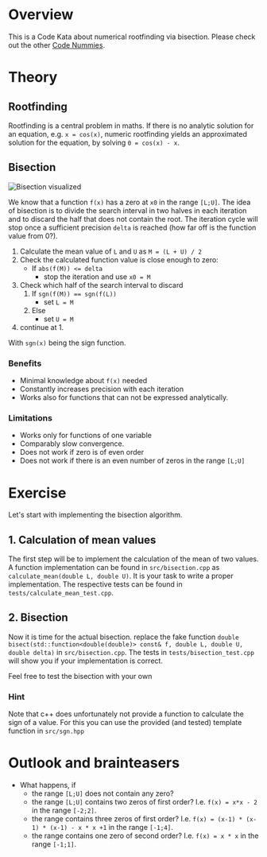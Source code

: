 # Overview

This is a Code Kata about numerical rootfinding via bisection.  Please check out the
other [Code Nummies](https://github.com/Laguna1989/CodeNummies_Overview).

# Theory

## Rootfinding

Rootfinding is a central problem in maths. If there is no analytic solution for an equation, e.g. `x = cos(x)`, numeric
rootfinding yields an approximated solution for the equation, by solving `0 = cos(x) - x`.

## Bisection

![Bisection visualized](https://user-images.githubusercontent.com/2394228/126060781-6cc3588b-0a6c-4068-805d-134a1da7ff3d.gif)

We know that a function `f(x)` has a zero at `x0` in the range `[L;U]`. The idea of bisection is to divide the search
interval in two halves in each iteration and to discard the half that does not contain the root. The iteration cycle
will stop once a sufficient precision `delta` is reached (how far off is the function value from 0?).

1. Calculate the mean value of `L` and `U` as  `M = (L + U) / 2`
2. Check the calculated function value is close enough to zero:
   * If `abs(f(M)) <= delta` 
        * stop the iteration and use `x0 = M`
3. Check which half of the search interval to discard
    1. If `sgn(f(M)) == sgn(f(L))`
        * set `L = M`
    2. Else
        * set `U = M`
4. continue at 1.

With `sgn(x)` being the sign function.

### Benefits

* Minimal knowledge about `f(x)` needed
* Constantly increases precision with each iteration
* Works also for functions that can not be expressed analytically.

### Limitations

* Works only for functions of one variable
* Comparably slow convergence.
* Does not work if zero is of even order
* Does not work if there is an even number of zeros in the range `[L;U]`

# Exercise

Let's start with implementing the bisection algorithm.

## 1. Calculation of mean values

The first step will be to implement the calculation of the mean of two values. A function implementation can be
found in `src/bisection.cpp` as `calculate_mean(double L, double U)`. It is your task to write a proper implementation.
The respective tests can be found in `tests/calculate_mean_test.cpp`.

## 2. Bisection

Now it is time for the actual bisection. replace the fake
function `double bisect(std::function<double(double)> const& f, double L, double U, double delta)`
in `src/bisection.cpp`. The tests in `tests/bisection_test.cpp` will show you if your implementation is correct.

Feel free to test the bisection with your own  

### Hint

Note that c++ does unfortunately not provide a function to calculate the sign of a value. For this you can use the
provided (and tested) template function in `src/sgn.hpp`


# Outlook and brainteasers

 * What happens, if 
    * the range `[L;U]` does not contain any zero?
    * the range `[L;U]` contains two zeros of first order? I.e. `f(x) = x*x - 2` in the range `[-2;2]`.
    * the range contains three zeros of first order? I.e. `f(x) = (x-1) * (x-1) * (x-1) - x * x +1` in the range `[-1;4]`.
    * the range contains one zero of second order? I.e. `f(x) = x * x` in the range `[-1;1]`.